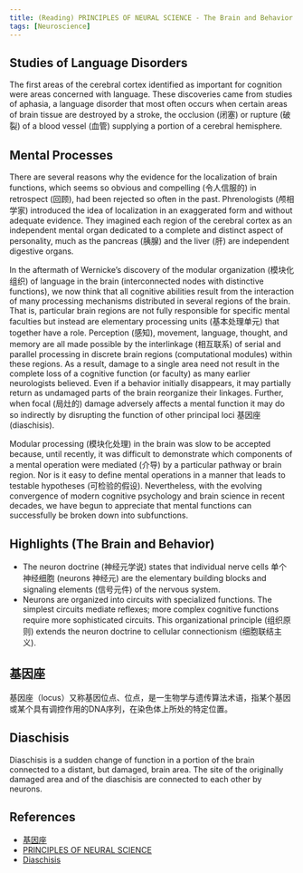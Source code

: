```yaml
---
title: (Reading) PRINCIPLES OF NEURAL SCIENCE - The Brain and Behavior (2)
tags: [Neuroscience]
---
```


## Studies of Language Disorders
The first areas of the cerebral cortex identified as important for cognition were areas concerned with language. These discoveries came from studies of aphasia, a language disorder that most often occurs when certain areas of brain tissue are destroyed by a stroke, the occlusion (闭塞) or rupture (破裂) of a blood vessel (血管) supplying a portion of a cerebral hemisphere.

## Mental Processes
There are several reasons why the evidence for the localization of brain functions, which seems so obvious and compelling (令人信服的) in retrospect (回顾), had been rejected so often in the past. Phrenologists (颅相学家) introduced the idea of localization in an exaggerated form and without adequate evidence. They imagined each region of the cerebral cortex as an independent mental organ dedicated to a complete and distinct aspect of personality, much as the pancreas (胰腺) and the liver (肝) are independent digestive organs.

In the aftermath of Wernicke’s discovery of the modular organization (模块化组织) of language in the brain (interconnected nodes with distinctive functions), we now think that all cognitive abilities result from the interaction of many processing mechanisms distributed in several regions of the brain. That is, particular brain regions are not fully responsible for specific mental faculties but instead are elementary processing units (基本处理单元) that together have a role. Perception (感知), movement, language, thought, and memory are all made possible by the interlinkage (相互联系) of serial and parallel processing in discrete brain regions (computational modules) within these regions. As a result, damage to a single area need not result in the complete loss of a cognitive function (or faculty) as many earlier neurologists believed. Even if a behavior initially disappears, it may partially return as undamaged parts of the brain reorganize their linkages. Further, when focal (局灶的) damage adversely affects a mental function it may do so indirectly by disrupting the function of other principal loci 基因座 (diaschisis).

Modular processing (模块化处理) in the brain was slow to be accepted because, until recently, it was difficult to demonstrate which components of a mental operation were mediated (介导) by a particular pathway or brain region. Nor is it easy to define mental operations in a manner that leads to testable hypotheses (可检验的假设). Nevertheless, with the evolving convergence of modern cognitive psychology and brain science in recent decades, we have begun to appreciate that mental functions can successfully be broken down into subfunctions.

## Highlights (The Brain and Behavior)
- The neuron doctrine (神经元学说) states that individual nerve cells 单个神经细胞 (neurons 神经元) are the elementary building blocks and signaling elements (信号元件) of the nervous system.
- Neurons are organized into circuits with specialized functions. The simplest circuits mediate reflexes; more complex cognitive functions require more sophisticated circuits. This organizational principle (组织原则) extends the neuron doctrine to cellular connectionism (细胞联结主义).

## 基因座
基因座（locus）又称基因位点、位点，是一生物学与遗传算法术语，指某个基因或某个具有调控作用的DNA序列，在染色体上所处的特定位置。

## Diaschisis
Diaschisis is a sudden change of function in a portion of the brain connected to a distant, but damaged, brain area. The site of the originally damaged area and of the diaschisis are connected to each other by neurons.

## References
- [基因座](https://zh.wikipedia.org/zh-cn/基因座)
- [PRINCIPLES OF NEURAL SCIENCE](https://en.wikipedia.org/wiki/Principles_of_Neural_Science)
- [Diaschisis](https://en.wikipedia.org/wiki/Diaschisis)
